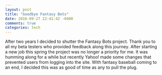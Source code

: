 ```yaml
---
layout: post
title: "Goodbye Fantasy Bots"
date: 2016-09-27 22:41:42 -0400
comments: true
categories: tech
---
```


After two years I decided to shutter the Fantasy Bots project. Thank you to all my beta testers who provided feedback along this journey. After starting a new job this spring the project was no longer a priority for me. It was humming along for a while but recently Yahoo! made some changes that prevented users from logging into the site. With fantasy baseball coming to an end, I decided this was as good of time as any to pull the plug.
